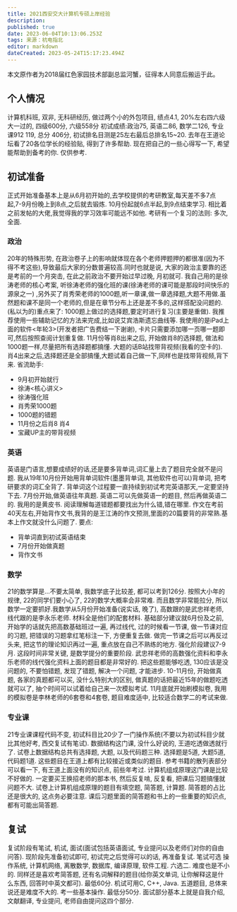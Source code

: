 ```yaml
---
title: 2021西安交大计算机专硕上岸经验
description: 
published: true
date: 2023-06-04T10:13:06.253Z
tags: 来源：杭电指北
editor: markdown
dateCreated: 2023-05-24T15:17:23.494Z
---
```


本文原作者为2018届红色家园技术部副总监河蟹，征得本人同意后搬运于此。

## 个人情况

计算机科班, 双非, 无科研经历, 做过两个小的外包项目, 绩点4.1, 20%左右四六级大一过的, 四级600分, 六级558分
初试成绩:政治75, 英语二86, 数学二126, 专业课912 119, 总分 406分, 初试排名目测是25左右最后总排名15~20.
去年在王道论坛看了20各位学长的经验贴, 得到了许多帮助. 现在把自己的一些心得写一下, 希望能帮助到备考的你.
仅供参考.

## 初试准备

正式开始准备基本上是从6月初开始的,去学校提供的考研教室,每天差不多7点起,7-9月份晚上到8点,之后就去锻炼.
10月份起就6点半起,到9点结束学习. 相比着之前发帖的大佬,我觉得我的学习效率可能远不如他.
考研有一个复习的法则: 多次, 全面.

### 政治

20年的特殊形势, 在政治卷子上的影响就体现在各个老师押题押的都很准(因为不得不考这些),导致最后大家的分数普遍较高.同时也就是说,
大家的政治主要靠的还是考前的一个月突击, 在此之前政治不要开始过早过晚, 月初就可.
我自己用的是徐涛老师的核心考案, 听徐涛老师的强化班的课(徐涛老师的课可能是那段时间快乐的源泉之一)
,另外买了肖秀荣老师的1000题,听一章课,做一章选择题,大题不用做.虽然题和课不是同一个老师的,但是在章节分布上还是差不多的,这样搭配没问题的.
(私以为的)重点来了: 1000题上做过的选择题,要定时进行复习(主要是重做). 我推荐使用一些辅助记忆的方法来完成,比如说艾宾浩斯遗忘曲线等.
我使用的是iPad上面的软件<年轮3>(开发者把广告费结一下谢谢), 卡片只需要添加哪一页哪一题即可,然后按照查阅计划重复做.
11月份等肖8出来之后, 开始做肖8的选择题, 做法和1000题一样,尽量把所有选择题都搞懂. 大题的话B站找带背视频(我看的空卡的).
肖4出来之后,选择题还是全部搞懂,大题试着自己做一下,同样也是找带背视频,背下来.
省流助手:

- 9月初开始就行
- 徐涛<核心讲义>
- 徐涛强化班
- 肖秀荣1000题
- 1000题的错题
- 11月份之后肖8 肖4
- 宝藏UP主的带背视频

### 英语

英语是门语言,想要成绩好的话,还是要多背单词,词汇量上去了题目完全就不是问题. 我从19年10月份开始用背单词软件(墨墨背单词,
其他软件也可以)背单词, 把考研要求的词汇全背了. 背单词这个过程要一直持续到初试考完英语那天,一定要坚持下去.
7月份开始,做英语往年真题. 英语二可以先做英语一的题目, 然后再做英语二的. 我用的是黄皮书. 阅读理解每道错题都要找出为什么错,错在哪里.
作文在考前40天左右,开始背作文书,我背的是王江涛的作文预测,里面的20篇要背的非常熟.基本上作文就没什么问题了.
要点:

- 背单词直到初试英语结束
- 7月份开始做真题
- 背作文书

### 数学

21的数学算是…不要太简单, 我数学底子比较差, 都可以考到126分. 按照大小年的规律, 22的同学们要小心了, 22的数学大概率会非常难.
而且数学非常能拉分, 所以数学一定要抓好.我数学从5月份开始准备(说实话, 晚了), 高数跟的是武忠祥老师, 线代跟的是李永乐老师.
材料全是他们的配套材料.
基础部分建议就6月份及之前, 开始学的话就先把高数基础班过一遍, 再过线代, 过的时候看一节课, 做一节课对应的习题,
把错误的习题拿红笔标注一下, 方便重复去做. 做完一节课之后可以再反过头来, 把这节的理论知识再过一遍, 重点放在自己不熟练的地方.
强化阶段建议7-9月. 这段时间非常关键, 是数学提分的重要阶段. 武忠祥老师的高数强化资料和李永乐老师的线代强化资料上面的题目都是非常好的.
把这些题能够吃透, 130应该是没问题的, 不要怕错题, 发现了错题, 解决一个问题, 才能进步.
10-11月份, 开始做真题, 各家的真题都可以买, 没什么特别大的区别, 做真题的话把最近15年的做题吃透就可以了,
抽个时间可以试着给自己来一次模拟考试. 11月底就开始刷模拟卷, 我用的模拟卷是李林老师的6套卷和4套卷, 题目难度适中,
比较适合数学二的考试来做.

### 专业课

21专业课课程代码不变, 初试科目比20少了一门操作系统(不要以为初试科目少就比其他好考, 西交复试有笔试).
数据结构这门课, 没什么好说的, 王道吃透做透就行了. 试卷上数据结构总共有选择题, 大题, 以及代码题三种. 选择题是5道, 大题5道,
代码题1道. 这些题目在王道上都有比较接近或类似的题目. 参考书籍的散列表部分可以看一下, 有王道上面没有的知识点, 前些年考过.
计算机组成原理这门课是比较不好做的. 一定要买王换招老师的那本书, 然后反复啃, 反复看, 把课后习题搞懂就问题不大.
试卷上计算机组成原理的题目有填空题, 简答题, 计算题. 简答题的占比还是很大的, 这点务必要注意. 课后习题里面的简答题和书上的一些重要的知识点,
都有可能出简答题.

## 复试

复试阶段有笔试, 机试, 面试(面试包括英语面试, 专业提问以及老师们对你的自由问答). 现阶段先准备初试即可, 初试完之后觉得可以的话,
再准备复试.
笔试可选 操作系统, 计算机网络, 离散数学, 数据库, 编译原理, 软件工程. 六选二. 难度也是不小的. 同样还是喜欢考简答题,
还有名词解释的题目(给你英文单词, 让你解释这是什么东西, 回答时中英文都可). 最低60分.
机试可用C, C++, Java. 五道题目, 总体来说还是难度不大的. 考一些基本操作. 最低分50分.
面试部分基本上就是自我介绍, 文献翻译, 专业提问, 老师自由提问这四个部分.
